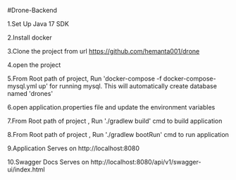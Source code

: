 #Drone-Backend

1.Set Up Java 17 SDK

2.Install docker

3.Clone the project from url https://github.com/hemanta001/drone

4.open the project

5.From Root path of project, Run 'docker-compose -f docker-compose-mysql.yml up' for running mysql. This will automatically create database named 'drones'

6.open application.properties file and update the environment variables

7.From Root path of project , Run './gradlew build' cmd to build application

8.From Root path of project , Run './gradlew bootRun' cmd to run application

9.Application Serves on http://localhost:8080

10.Swagger Docs Serves on http://localhost:8080/api/v1/swagger-ui/index.html